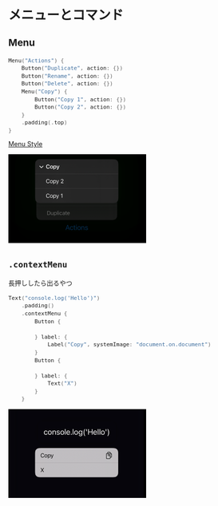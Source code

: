<div style="font-size: 0.8rem;">

# メニューとコマンド

## Menu

```swift
Menu("Actions") {
    Button("Duplicate", action: {})
    Button("Rename", action: {})
    Button("Delete", action: {})
    Menu("Copy") {
        Button("Copy 1", action: {})
        Button("Copy 2", action: {})
    }
    .padding(.top)
}
```

[Menu Style](/SwiftUI/View/ViewStyle.md#menustyle)

<img src="/Images/View/Menu1.png">

## `.contextMenu`

長押ししたら出るやつ

```swift
Text("console.log('Hello')")
    .padding()
    .contextMenu {
        Button {
            
        } label: {
            Label("Copy", systemImage: "document.on.document")
        }
        Button {
            
        } label: {
            Text("X")
        }
    }
```

<img src="/Images/View/ContextMenu1.png">

</div>
